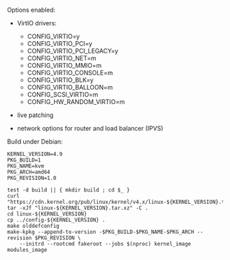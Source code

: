 Options enabled:

 - VirtIO drivers:

    * CONFIG_VIRTIO=y
    * CONFIG_VIRTIO_PCI=y
	* CONFIG_VIRTIO_PCI_LEGACY=y
    * CONFIG_VIRTIO_NET=m
    * CONFIG_VIRTIO_MMIO=m
    * CONFIG_VIRTIO_CONSOLE=m
    * CONFIG_VIRTIO_BLK=y
    * CONFIG_VIRTIO_BALLOON=m
    * CONFIG_SCSI_VIRTIO=m
    * CONFIG_HW_RANDOM_VIRTIO=m

 - live patching
 - network options for router and load balancer (IPVS)

Build under Debian:

```
KERNEL_VERSION=4.9
PKG_BUILD=1
PKG_NAME=kvm
PKG_ARCH=amd64
PKG_REVISION=1.0

test -d build || { mkdir build ; cd $_ }
curl "https://cdn.kernel.org/pub/linux/kernel/v4.x/linux-${KERNEL_VERSION}.tar.xz"
tar -xJf "linux-${KERNEL_VERSION}.tar.xz" -C .
cd linux-${KERNEL_VERSION}
cp ../config-${KERNEL_VERSION} .
make olddefconfig
make-kpkg --append-to-version -$PKG_BUILD-$PKG_NAME-$PKG_ARCH --revision $PKG_REVISION \
	--initrd --rootcmd fakeroot --jobs $(nproc) kernel_image modules_image
```
